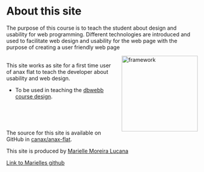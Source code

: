 About this site
==============================================
The purpose of this course is to teach the student about design and usability for web programming. Different technologies are introduced and used to facilitate web design and usability for the web page with the purpose of creating a user friendly web page

<img src="img/framework.jpg" alt="framework" height="200" align="right" style="padding-left: 10px;">
<br>
This site works as site for a first time user of anax flat to teach the developer about usability and web design.

* To be used in teaching the [dbwebb course design](http://dbwebb.se/design).

<br>
<br>
<br>


The source for this site is available on GitHub in [canax/anax-flat](git@github.com:canax/anax-flat.git).


This site is produced by [Marielle Moreira Lucana](https://www.facebook.com/marielle.moreiralucana?ref=bookmarks)
<br>

[Link to Marielles github](https://github.com/MarielleML/anax-flat)
